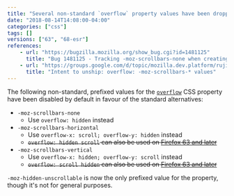 ```yaml
---
title: "Several non-standard `overflow` property values have been dropped"
date: "2018-08-14T14:08:00-04:00"
categories: ["css"]
tags: []
versions: ["63", "68-esr"]
references:
    - url: "https://bugzilla.mozilla.org/show_bug.cgi?id=1481125"
      title: "Bug 1481125 - Tracking -moz-scrollbars-none when creating webcompat issues."
    - url: "https://groups.google.com/d/topic/mozilla.dev.platform/rujif05uOTo/discussion"
      title: "Intent to unship: overflow: -moz-scrollbars-* values"
---
```

The following non-standard, prefixed values for the [`overflow`](https://developer.mozilla.org/docs/Web/CSS/overflow) CSS property have been disabled by default in favour of the standard alternatives:

* `-moz-scrollbars-none`
    * Use `overflow: hidden` instead
* `-moz-scrollbars-horizontal`
    * Use `overflow-x: scroll; overflow-y: hidden` instead
    * <del>`overflow: hidden scroll` can also be used on [Firefox 63 and later](https://www.fxsitecompat.dev/en-CA/docs/2018/overflow-shorthand-syntax-has-been-updated-to-swap-2-values/)</del>
* `-moz-scrollbars-vertical`
    * Use `overflow-x: hidden; overflow-y: scroll` instead
    * <del>`overflow: scroll hidden` can also be used on [Firefox 63 and later](https://www.fxsitecompat.dev/en-CA/docs/2018/overflow-shorthand-syntax-has-been-updated-to-swap-2-values/)</del>

`-moz-hidden-unscrollable` is now the only prefixed value for the property, though it's not for general purposes.

